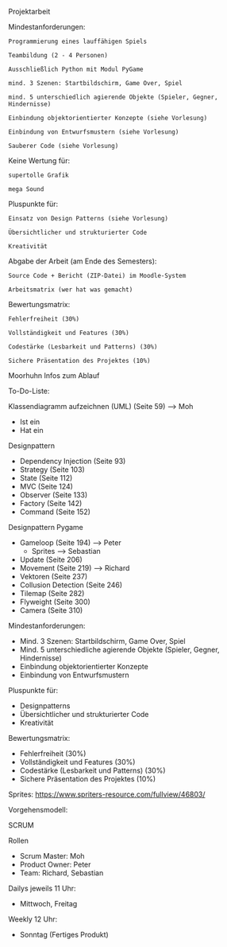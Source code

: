 Projektarbeit

Mindestanforderungen:

    Programmierung eines lauffähigen Spiels

    Teambildung (2 - 4 Personen)

    Ausschließlich Python mit Modul PyGame

    mind. 3 Szenen: Startbildschirm, Game Over, Spiel

    mind. 5 unterschiedlich agierende Objekte (Spieler, Gegner, Hindernisse)

    Einbindung objektorientierter Konzepte (siehe Vorlesung)

    Einbindung von Entwurfsmustern (siehe Vorlesung)

    Sauberer Code (siehe Vorlesung)


Keine Wertung für:

    supertolle Grafik

    mega Sound 

Pluspunkte für:

    Einsatz von Design Patterns (siehe Vorlesung)

    Übersichtlicher und strukturierter Code

    Kreativität


Abgabe der Arbeit (am Ende des Semesters):

    Source Code + Bericht (ZIP-Datei) im Moodle-System

    Arbeitsmatrix (wer hat was gemacht)


Bewertungsmatrix:

    Fehlerfreiheit (30%)

    Vollständigkeit und Features (30%)

    Codestärke (Lesbarkeit und Patterns) (30%)

    Sichere Präsentation des Projektes (10%)


Moorhuhn Infos zum Ablauf


To-Do-Liste:

Klassendiagramm aufzeichnen (UML) (Seite 59) --> Moh

- Ist ein
- Hat ein

Designpattern

- Dependency Injection (Seite 93)
- Strategy (Seite 103)
- State (Seite 112)
- MVC (Seite 124)
- Observer (Seite 133)
- Factory (Seite 142)
- Command (Seite 152)

Designpattern Pygame

- Gameloop (Seite 194) --> Peter
    - Sprites --> Sebastian
- Update (Seite 206)
- Movement (Seite 219) --> Richard
- Vektoren (Seite 237)
- Collusion Detection (Seite 246)
- Tilemap (Seite 282)
- Flyweight (Seite 300)
- Camera (Seite 310)


Mindestanforderungen:
-	Mind. 3 Szenen: Startbildschirm, Game Over, Spiel
-	Mind. 5 unterschiedliche agierende Objekte (Spieler, Gegner, Hindernisse)
-	Einbindung objektorientierter Konzepte
-	Einbindung von Entwurfsmustern


Pluspunkte für:
-	Designpatterns
-	Übersichtlicher und strukturierter Code
-	Kreativität


Bewertungsmatrix:
-	Fehlerfreiheit (30%)
-	Vollständigkeit und Features (30%)
-	Codestärke (Lesbarkeit und Patterns) (30%)
-	Sichere Präsentation des Projektes (10%)


Sprites:
https://www.spriters-resource.com/fullview/46803/ 


Vorgehensmodell:

SCRUM

Rollen
-	Scrum Master: Moh
-	Product Owner: Peter
-	Team: Richard, Sebastian

Dailys jeweils 11 Uhr:
-	Mittwoch, Freitag 

Weekly 12 Uhr:
-	Sonntag (Fertiges Produkt)
